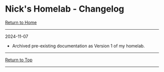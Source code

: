 # Nick's Homelab - Changelog

[Return to Home](/README.md)

----------

2024-11-07

- Archived pre-existing documentation as Version 1 of my homelab.

----------

[Return to Top](/CHANGELOG.md)

----------
